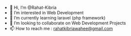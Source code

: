 - 👋 Hi, I’m @Rahat-Kibria
- 👀 I’m interested in Web Development
- 🌱 I’m currently learning laravel (php framework)
- 💞️ I’m looking to collaborate on Web Development Projects
- 📫 How to reach me : rahatkibriawahee@gmail.com

<!---
Rahat-Kibria/Rahat-Kibria is a ✨ special ✨ repository because its `README.md` (this file) appears on your GitHub profile.
You can click the Preview link to take a look at your changes.
--->
